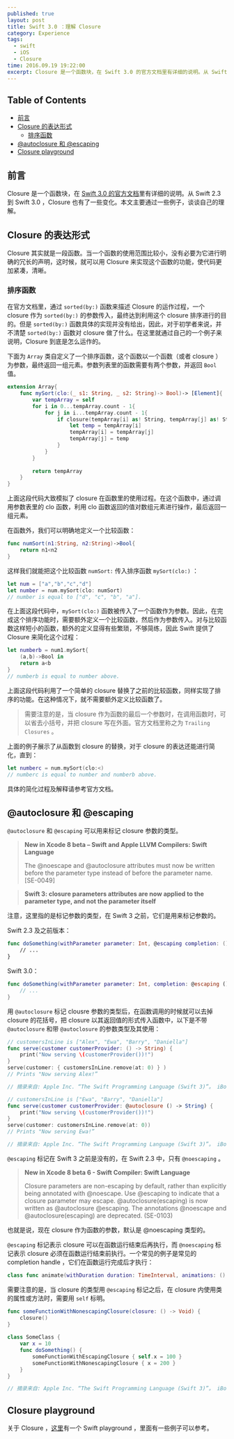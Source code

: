 ```yaml
---
published: true
layout: post
title: Swift 3.0 ：理解 Closure 
category: Experience
tags: 
  - swift
  - iOS
  - Closure
time: 2016.09.19 19:22:00
excerpt: Closure 是一个函数块，在 Swift 3.0 的官方文档里有详细的说明。从 Swift 2.3 到 Swift 3.0 ，Closure 也有了一些变化。本文主要通过一些例子，谈谈自己的理解。
---
```


<!-- lsw toc mark1. Do not remove this comment so that lsw_toc can update TOC correctly. -->

## Table of Contents
- [前言](#前言)
- [Closure 的表达形式](#closure-的表达形式)
    - [排序函数](#排序函数)
- [@autoclosure 和 @escaping](#@autoclosure-和-@escaping)
- [Closure playground](#closure-playground)

<!-- lsw toc mark2. Do not remove this comment so that lsw_toc can update TOC correctly. -->

## 前言

Closure 是一个函数块，在 [Swift 3.0 的官方文档](https://developer.apple.com/library/content/documentation/Swift/Conceptual/Swift_Programming_Language/Closures.html#//apple_ref/doc/uid/TP40014097-CH11-ID94)里有详细的说明。从 Swift 2.3 到 Swift 3.0 ，Closure 也有了一些变化。本文主要通过一些例子，谈谈自己的理解。

## Closure 的表达形式

Closure 其实就是一段函数。当一个函数的使用范围比较小，没有必要为它进行明确的冗长的声明，这时候，就可以用 Closure 来实现这个函数的功能，使代码更加紧凑，清晰。

### 排序函数

在官方文档里，通过 `sorted(by:)` 函数来描述 Closure 的运作过程，一个 closure 作为 `sorted(by:)` 的参数传入，最终达到利用这个 closure 排序进行的目的。但是 `sorted(by:)` 函数具体的实现并没有给出，因此，对于初学者来说，并不清楚 `sorted(by:)` 函数对 closure 做了什么。在这里就通过自己的一个例子来说明，Closure 到底是怎么运作的。

下面为 `Array` 类自定义了一个排序函数，这个函数以一个函数（或者 closure ）为参数，最终返回一组元素。参数列表里的函数需要有两个参数，并返回 `Bool` 值。

```swift
extension Array{
    func mySort(clo:(_ s1: String, _ s2: String)-> Bool)-> [Element]{
        var tempArray = self
        for i in 0...tempArray.count - 1{
            for j in i...tempArray.count - 1{
                if closure(tempArray[i] as! String, tempArray[j] as! String){
                    let temp = tempArray[i]
                    tempArray[i] = tempArray[j]
                    tempArray[j] = temp
                }
            }
        }
        
        return tempArray
    }
}
```

上面这段代码大致模拟了 closure 在函数里的使用过程。在这个函数中，通过调用参数表里的 clo 函数，利用 clo 函数返回的值对数组元素进行操作，最后返回一组元素。

在函数外，我们可以明确地定义一个比较函数：

```swift
func numSort(n1:String, n2:String)->Bool{
    return n1<n2
}
```

这样我们就能把这个比较函数 `numSort:` 传入排序函数 `mySort(clo:)` ：

```swift
let num = ["a","b","c","d"]
let number = num.mySort(clo: numSort)
// number is equal to ["d", "c", "b", "a"].
```

在上面这段代码中，`mySort(clo:)` 函数被传入了一个函数作为参数。因此，在完成这个排序功能时，需要额外定义一个比较函数，然后作为参数传入。对与比较函数这样短小的函数，额外的定义显得有些繁琐，不够简练，因此 Swift 提供了 Closure 来简化这个过程：

```swift
let numberb = num1.mySort{
    (a,b)->Bool in
    return a<b
}
// numberb is equal to number above.
```

上面这段代码利用了一个简单的 closure 替换了之前的比较函数，同样实现了排序的功能。在这种情况下，就不需要额外定义比较函数了。

> 需要注意的是，当 closure 作为函数的最后一个参数时，在调用函数时，可以省去小括号，并把 closure 写在外面。官方文档里称之为 `Trailing Closures` 。

上面的例子展示了从函数到 closure 的替换，对于 closure 的表达还能进行简化，直到：

```swift
let numberc = num.mySort(clo:<)
// numberc is equal to number and numberb above.
```

具体的简化过程及解释请参考官方文档。

## @autoclosure 和 @escaping

`@autoclosure` 和 `@escaping` 可以用来标记 closure 参数的类型。

> **New in Xcode 8 beta – Swift and Apple LLVM Compilers: Swift Language**
>
> The @noescape and @autoclosure attributes must now be written before the parameter type instead of before the parameter name. [SE-0049]

> **Swift 3: closure parameters attributes are now applied to the parameter type, and not the parameter itself**

注意，这里指的是标记参数的类型，在 Swift 3 之前，它们是用来标记参数的。

Swift 2.3 及之前版本：
```swift
func doSomething(withParameter parameter: Int, @escaping completion: () -> ()) {
    // ...
}
```

Swift 3.0：

```swift
func doSomething(withParameter parameter: Int, completion: @escaping () -> ()) {
    // ...
}
```

用 `@autoclosure` 标记 clousre 参数的类型后，在函数调用的时候就可以去掉 closure 的花括号，把 closure 以其返回值的形式传入函数中，以下是不带 `@autoclosure` 和带 `@autoclosure` 的参数类型及其使用：

```swift
// customersInLine is ["Alex", "Ewa", "Barry", "Daniella"]
func serve(customer customerProvider: () -> String) {
    print("Now serving \(customerProvider())!")
}
serve(customer: { customersInLine.remove(at: 0) } )
// Prints "Now serving Alex!”

// 摘录来自: Apple Inc. “The Swift Programming Language (Swift 3)”。 iBooks. 
```

```swift
// customersInLine is ["Ewa", "Barry", "Daniella"]
func serve(customer customerProvider: @autoclosure () -> String) {
    print("Now serving \(customerProvider())!")
}
serve(customer: customersInLine.remove(at: 0))
// Prints "Now serving Ewa!”

// 摘录来自: Apple Inc. “The Swift Programming Language (Swift 3)”。 iBooks. 
```

`@escaping` 标记在 Swift 3 之前是没有的，在 Swift 2.3 中，只有 `@noescaping` 。

>**New in Xcode 8 beta 6 - Swift Compiler: Swift Language**
>
>Closure parameters are non-escaping by default, rather than explicitly being annotated with @noescape. Use @escaping to indicate that a closure parameter may escape. @autoclosure(escaping) is now written as  @autoclosure @escaping. The annotations @noescape and  @autoclosure(escaping) are deprecated. (SE-0103)

也就是说，现在 closure 作为函数的参数，默认是 @noescaping 类型的。

`@escaping` 标记表示 closure 可以在函数运行结束后再执行，而 `@noescaping` 标记表示 closure 必须在函数运行结束前执行。一个常见的例子是常见的 completion handle ，它们在函数运行完成后才执行：

```swift
class func animate(withDuration duration: TimeInterval, animations: () -> Void, completion: ((Bool) -> Void)? = nil)
```

需要注意的是，当 closure 的类型用 `@escaping` 标记之后，在 closure 内使用类的属性或方法时，需要用 `self` 标明。

```swift
func someFunctionWithNonescapingClosure(closure: () -> Void) {
    closure()
}
 
class SomeClass {
    var x = 10
    func doSomething() {
        someFunctionWithEscapingClosure { self.x = 100 }
        someFunctionWithNonescapingClosure { x = 200 }
    }
}

// 摘录来自: Apple Inc. “The Swift Programming Language (Swift 3)”。 iBooks. 
```

## Closure playground

关于 Closure ，[这里](https://github.com/LinShiwei/linshiwei.github.io/tree/master/lsw_codesource)有一个 Swift playground ，里面有一些例子可以参考。

